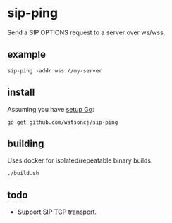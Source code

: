 sip-ping
========

Send a SIP OPTIONS request to a server over ws/wss.

example
-------

    sip-ping -addr wss://my-server

install
-------

Assuming you have [setup Go](https://golang.org/doc/install):

    go get github.com/watsoncj/sip-ping

building
--------

Uses docker for isolated/repeatable binary builds.

    ./build.sh

todo
----

- Support SIP TCP transport.
